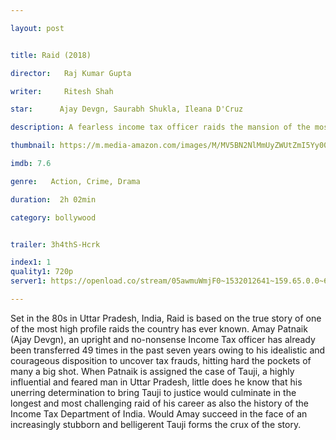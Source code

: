 ```yaml
---

layout: post


title: Raid (2018)

director:   Raj Kumar Gupta

writer:     Ritesh Shah

star:      Ajay Devgn, Saurabh Shukla, Ileana D'Cruz

description: A fearless income tax officer raids the mansion of the most powerful man in Lucknow after someone mysteriously draws his attention towards the evidence.

thumbnail: https://m.media-amazon.com/images/M/MV5BN2NlMmUyZWUtZmI5Yy00YWM3LTkxYzgtM2ZiOTMwNTc5ZDg0XkEyXkFqcGdeQXVyNjcyNjMzMjQ@._V1_UY268_CR2,0,182,268_AL__QL50.jpg

imdb: 7.6

genre:   Action, Crime, Drama 

duration:  2h 02min

category: bollywood


trailer: 3h4thS-Hcrk

index1: 1
quality1: 720p
server1: https://openload.co/stream/05awmuWmjF0~1532012641~159.65.0.0~63r4G1-6

---
```


Set in the 80s in Uttar Pradesh, India, Raid is based on the true story of one of the most high profile raids the country has ever known. Amay Patnaik (Ajay Devgn), an upright and no-nonsense Income Tax officer has already been transferred 49 times in the past seven years owing to his idealistic and courageous disposition to uncover tax frauds, hitting hard the pockets of many a big shot. When Patnaik is assigned the case of Tauji, a highly influential and feared man in Uttar Pradesh, little does he know that his unerring determination to bring Tauji to justice would culminate in the longest and most challenging raid of his career as also the history of the Income Tax Department of India. Would Amay succeed in the face of an increasingly stubborn and belligerent Tauji forms the crux of the story.
